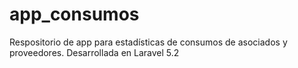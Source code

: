# app_consumos
Respositorio de app para estadísticas de consumos de asociados y proveedores. Desarrollada en Laravel 5.2
